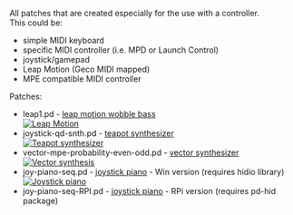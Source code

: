 All patches that are created especially for the use with a controller.  
This could be:
*  simple MIDI keyboard
*  specific MIDI controller (i.e. MPD or Launch Control)
*  joystick/gamepad
*  Leap Motion (Geco MIDI mapped)
*  MPE compatible MIDI controller  

Patches:  
*  leap1.pd - [leap motion wobble bass](https://blog.macieksypniewski.com/2020/01/17/pure-data-leap-motion-wobble-bass-patch/)  
[![Leap Motion](http://img.youtube.com/vi/FVwysfLuI3I/0.jpg)](http://www.youtube.com/watch?v=FVwysfLuI3I "Pure Data & Leap Motion - bass demo")
*  joystick-qd-snth.pd - [teapot synthesizer](https://blog.macieksypniewski.com/2020/02/07/pure-data-teapot-synthesizer/)  
[![Teapot synthesizer](http://img.youtube.com/vi/lYT7slcmmH0/0.jpg)](http://www.youtube.com/watch?v=lYT7slcmmH0 "Teapot synthesizer")
*  vector-mpe-probability-even-odd.pd - [vector synthesizer](https://blog.macieksypniewski.com/2020/07/03/vector-synthesizer/)  
[![Vector synthesis](http://img.youtube.com/vi/yCsZY6n3CeQ/0.jpg)](http://www.youtube.com/watch?v=yCsZY6n3CeQ "Vector synthesis")
*  joy-piano-seq.pd - [joystick piano](https://blog.macieksypniewski.com/2021/01/06/joystick-piano/) - Win version (requires hidio library)  
[![Joystick piano](http://img.youtube.com/vi/Ob6tJrNmIU8/0.jpg)](http://www.youtube.com/watch?v=Ob6tJrNmIU8 "Joystick piano")
*  joy-piano-seq-RPI.pd - [joystick piano](https://blog.macieksypniewski.com/2021/01/06/joystick-piano/) - RPi version (requires pd-hid package)
